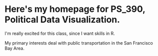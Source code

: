 # Here's my homepage for PS_390, Political Data Visualization.

I'm really excited for this class, since I want skills in R.

My primary interests deal with public transportation in the San Francisco Bay Area.
